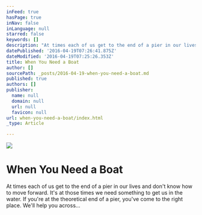 ```yaml
---
inFeed: true
hasPage: true
inNav: false
inLanguage: null
starred: false
keywords: []
description: "At times each of us get to the end of a pier in our lives and don't know how to move forward. It's at those times we need something to get us in the water. If you're at the theoretical end of a pier, you've come to the right place. We'll help you across..."
datePublished: '2016-04-19T07:26:41.875Z'
dateModified: '2016-04-19T07:25:26.353Z'
title: When You Need a Boat
author: []
sourcePath: _posts/2016-04-19-when-you-need-a-boat.md
published: true
authors: []
publisher:
  name: null
  domain: null
  url: null
  favicon: null
url: when-you-need-a-boat/index.html
_type: Article

---
```

![](https://the-grid-user-content.s3-us-west-2.amazonaws.com/f0b7819d-5256-4504-acb9-50acb774c03d.jpg)

# When You Need a Boat

At times each of us get to the end of a pier in our lives and don't know how to move forward. It's at those times we need something to get us in the water. If you're at the theoretical end of a pier, you've come to the right place. We'll help you across...